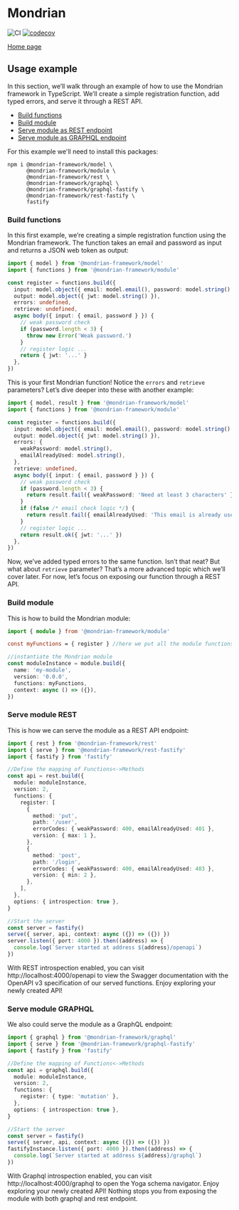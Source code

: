 # Mondrian

![CI](https://github.com/twinlogix/mondrian-framework/actions/workflows/ci-checks.yml/badge.svg)
[![codecov](https://codecov.io/gh/twinlogix/mondrian-framework/graph/badge.svg?token=DT2P5BRCMX)](https://codecov.io/gh/twinlogix/mondrian-framework)

[Home page](https://mondrian-framework.github.io/mondrian-framework/)

## Usage example

In this section, we’ll walk through an example of how to use the Mondrian framework in TypeScript. We’ll create a simple registration function, add typed errors, and serve it through a REST API.

- [Build functions](#build-functions)
- [Build module](#build-module)
- [Serve module as REST endpoint](#serve-module-rest)
- [Serve module as GRAPHQL endpoint](#serve-module-graphql)

For this example we'll need to install this packages: 
```
npm i @mondrian-framework/model \
      @mondrian-framework/module \
      @mondrian-framework/rest \
      @mondrian-framework/graphql \
      @mondrian-framework/graphql-fastify \
      @mondrian-framework/rest-fastify \
      fastify
```

### Build functions

In this first example, we’re creating a simple registration function using the Mondrian framework. The function takes an email and password as input and returns a JSON web token as output:

```typescript
import { model } from '@mondrian-framework/model'
import { functions } from '@mondrian-framework/module'

const register = functions.build({
  input: model.object({ email: model.email(), password: model.string() }),
  output: model.object({ jwt: model.string() }),
  errors: undefined,
  retrieve: undefined,
  async body({ input: { email, password } }) {
    // weak password check
    if (password.length < 3) {
      throw new Error('Weak password.')
    }
    // register logic ...
    return { jwt: '...' }
  },
})
```

This is your first Mondrian function! Notice the `errors` and `retrieve` parameters? Let’s dive deeper into these with another example:

```typescript
import { model, result } from '@mondrian-framework/model'
import { functions } from '@mondrian-framework/module'

const register = functions.build({
  input: model.object({ email: model.email(), password: model.string() }),
  output: model.object({ jwt: model.string() }),
  errors: {
    weakPassword: model.string(),
    emailAlreadyUsed: model.string(),
  },
  retrieve: undefined,
  async body({ input: { email, password } }) {
    // weak password check
    if (password.length < 3) {
      return result.fail({ weakPassword: 'Need at least 3 characters' })
    }
    if (false /* email check logic */) {
      return result.fail({ emailAlreadyUsed: 'This email is already used' })
    }
    // register logic ...
    return result.ok({ jwt: '...' })
  },
})
```

Now, we’ve added typed errors to the same function. Isn’t that neat? But what about `retrieve` parameter? That’s a more advanced topic which we’ll cover later. For now, let’s focus on exposing our function through a REST API.

### Build module

This is how to build the Mondrian module:

```typescript
import { module } from '@mondrian-framework/module'

const myFunctions = { register } //here we put all the module functions

//instantiate the Mondrian module
const moduleInstance = module.build({
  name: 'my-module',
  version: '0.0.0',
  functions: myFunctions,
  context: async () => ({}),
})
```

### Serve module REST

This is how we can serve the module as a REST API endpoint:

```typescript
import { rest } from '@mondrian-framework/rest'
import { serve } from '@mondrian-framework/rest-fastify'
import { fastify } from 'fastify'

//Define the mapping of Functions<->Methods
const api = rest.build({
  module: moduleInstance,
  version: 2,
  functions: {
    register: [
      {
        method: 'put',
        path: '/user',
        errorCodes: { weakPassword: 400, emailAlreadyUsed: 401 },
        version: { max: 1 },
      },
      {
        method: 'post',
        path: '/login',
        errorCodes: { weakPassword: 400, emailAlreadyUsed: 403 },
        version: { min: 2 },
      },
    ],
  },
  options: { introspection: true },
}

//Start the server
const server = fastify()
serve({ server, api, context: async ({}) => ({}) })
server.listen({ port: 4000 }).then((address) => {
  console.log(`Server started at address ${address}/openapi`)
})
```

With REST introspection enabled, you can visit http://localhost:4000/openapi to view the Swagger documentation with the OpenAPI v3 specification of our served functions. Enjoy exploring your newly created API!

### Serve module GRAPHQL

We also could serve the module as a GraphQL endpoint:

```typescript
import { graphql } from '@mondrian-framework/graphql'
import { serve } from '@mondrian-framework/graphql-fastify'
import { fastify } from 'fastify'

//Define the mapping of Functions<->Methods
const api = graphql.build({
  module: moduleInstance,
  version: 2,
  functions: {
    register: { type: 'mutation' },
  },
  options: { introspection: true },
}

//Start the server
const server = fastify()
serve({ server, api, context: async ({}) => ({}) })
fastifyInstance.listen({ port: 4000 }).then((address) => {
  console.log(`Server started at address ${address}/graphql`)
})
```

With Graphql introspection enabled, you can visit http://localhost:4000/graphql to open the Yoga schema navigator. Enjoy exploring your newly created API! Nothing stops you from exposing the module with both graphql and rest endpoint.
